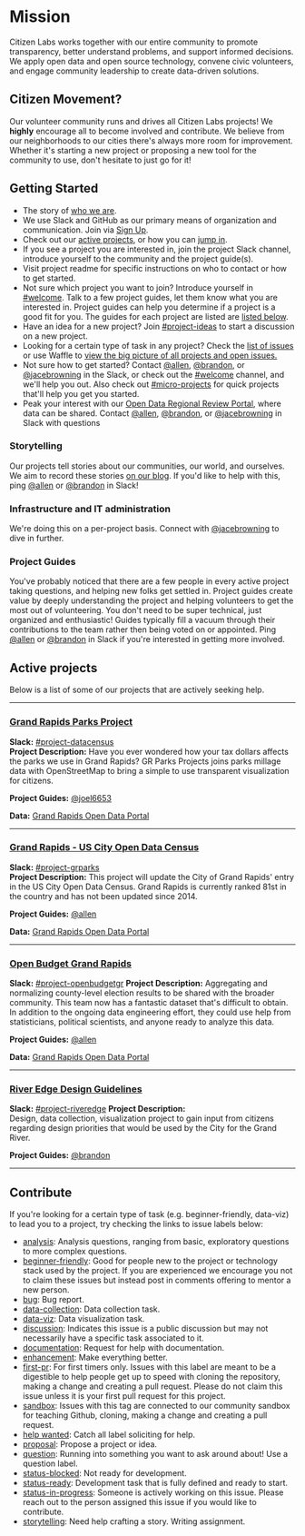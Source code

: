 # Mission

Citizen Labs works together with our entire community to promote transparency, better understand problems, and support informed decisions. We apply open data and open source technology, convene civic volunteers, and engage community leadership to create data-driven solutions.

## Citizen Movement?

Our volunteer community runs and drives all Citizen Labs projects! We **highly** encourage all to become involved and contribute. We believe from our neighborhoods to our cities there's always more room for improvement. Whether it's starting a new project or proposing a new tool for the community to use, don't hesitate to just go for it!

## Getting Started  

* The story of [who we are](https://medium.com/citizen-labs/we-are-citizen-labs-394febeaaa3c).  
* We use Slack and GitHub as our primary means of organization and communication. Join via [Sign Up](https://join.slack.com/t/citizenlabs/shared_invite/enQtNTQ0Mjk1NjQ3NjcxLTBhMDcwNGU2NDExMzFiNWUyYjUxZjFkZTY5ODc4NTg1ZGNkNTJkYmIxNGUxNjA4NmMzM2VlYjBjZTI1NWRjMTQ).  
* Check out our [active projects](#active-projects), or how you can [jump in](#contribute).
* If you see a project you are interested in, join the project Slack channel, introduce yourself to the community and the project guide(s).  
* Visit project readme for specific instructions on who to contact or how to get started.
* Not sure which project you want to join? Introduce yourself in [#welcome](https://citizenlabs.slack.com/messages/#welcome/). Talk to a few project guides, let them know what you are interested in. Project guides can help you determine if a project is a good fit for you. The guides for each project are listed are [listed below](#active-projects).
* Have an idea for a new project? Join [#project-ideas](https://citizenlabs.slack.com/messages/#project-ideas/) to start a discussion on a new project.
* Looking for a certain type of task in any project? Check the [list of issues](#contribute) or use Waffle to [view the big picture of all projects and open issues.](https://waffle.io/citizenlabsgr/projects)
* Not sure how to get started? Contact [@allen](https://citizenlabs.slack.com/messages/@allen/), [@brandon](https://citizenlabs.slack.com/messages/@brandon/), or [@jacebrowning](https://citizenlabs.slack.com/messages/@jacebrowning/) in the Slack, or check out the [#welcome](https://citizenlabs.slack.com/messages/#welcome/) channel, and we'll help you out. Also check out [#micro-projects](https://datafordemocracy.slack.com/messages/micro-projects/) for quick projects that'll help you get you started.
* Peak your interest with our [Open Data Regional Review Portal](https://data.citizenlabs.org), where data can be shared. Contact [@allen](https://citizenlabs.slack.com/messages/@allen/), [@brandon](https://citizenlabs.slack.com/messages/@brandon/), or [@jacebrowning](https://citizenlabs.slack.com/messages/@jacebrowning/) in Slack with questions

### Storytelling
Our projects tell stories about our communities, our world, and ourselves. We aim to record these stories [on our blog](https://medium.com/citizen-labs). If you'd like to help with this, ping [@allen](https://citizenlabs.slack.com/messages/@allen/) or [@brandon](https://citizenlabs.slack.com/messages/@brandon/) in Slack!  

### Infrastructure and IT administration
We're doing this on a per-project basis. Connect with [@jacebrowning](https://citizenlabs.slack.com/messages/@jacebrowning/) to dive in further.

### Project Guides
You've probably noticed that there are a few people in every active project taking questions, and helping new folks get settled in. Project guides create value by deeply understanding the project and helping volunteers to get the most out of volunteering. You don't need to be super technical, just organized and enthusiastic! Guides typically fill a vacuum through their contributions to the team rather then being voted on or appointed. Ping [@allen](https://citizenlabs.slack.com/messages/@allen/) or [@brandon](https://citizenlabs.slack.com/messages/@brandon/) in Slack if you're interested in getting more involved.

## Active projects  
Below is a list of some of our projects that are actively seeking help.

---

### [Grand Rapids Parks Project](https://github.com/citizenlabsgr/grparks)  
**Slack:** [#project-datacensus](https://citizenlabs.slack.com/messages/#project-grparks/)  
**Project Description:** Have you ever wondered how your tax dollars affects the parks we use in Grand Rapids? GR Parks Projects joins parks millage data with OpenStreetMap to bring a simple to use transparent visualization for citizens.  

**Project Guides:** [@joel6653](https://citizenlabs.slack.com/messages/@joel6653/)

**Data:** [Grand Rapids Open Data Portal](http://data.grcity.us/dataset/grand-rapids-parks-millage)

---

### [Grand Rapids - US City Open Data Census](https://github.com/citizenlabsgr/data-census)  
**Slack:** [#project-grparks](https://citizenlabs.slack.com/messages/#project-datacensus)  
**Project Description:** This project will update the City of Grand Rapids' entry in the US City Open Data Census. Grand Rapids is currently ranked 81st in the country and has not been updated since 2014.  

**Project Guides:** [@allen](https://citizenlabs.slack.com/messages/@allen/)

**Data:** [Grand Rapids Open Data Portal](http://data.grcity.us)

---
### [Open Budget Grand Rapids](http://openbudgetgr.org)  
**Slack:** [#project-openbudgetgr](https://citizenlabs.slack.com/messages/#project-openbudgetgr/)
**Project Description:** Aggregating and normalizing county-level election results to be shared with the broader community. This team now has a fantastic dataset that's difficult to obtain. In addition to the ongoing data engineering effort, they could use help from statisticians, political scientists, and anyone ready to analyze this data.

**Project Guides:** [@allen](https://citizenlabs.slack.com/messages/@allen/)

**Data:** [Grand Rapids Open Data Portal](http://data.grcity.us)

---

### [River Edge Design Guidelines](https://github.com/citizenlabsgr/River-Edge-Guidelines)
**Slack:** [#project-riveredge](https://citizenlabs.slack.com/messages/#project-riveredge/)
**Project Description:**  
Design, data collection, visualization project to gain input from citizens regarding design priorities that would be used by the City for the Grand River.

**Project Guides:**
[@brandon](https://citizenlabs.slack.com/messages/@brandon/)

---

## Contribute
If you're looking for a certain type of task (e.g. beginner-friendly, data-viz) to lead you to a project, try checking the links to issue labels below:
* [analysis](https://github.com/issues?utf8=✓&q=is%3Aopen+is%3Aissue+user%3Acitizenlabsgr+label%3A%22analysis%22): Analysis questions, ranging from basic, exploratory questions to more complex questions.
* [beginner-friendly](https://github.com/issues?utf8=✓&q=is%3Aopen+is%3Aissue+user%3Acitizenlabsgr+label%3Abeginner-friendly+): Good for people new to the project or technology stack used by the project. If you are experienced we encourage you not to claim these issues but instead post in comments offering to mentor a new person.
* [bug](https://github.com/issues?utf8=✓&q=is%3Aopen+is%3Aissue+user%3Acitizenlabsgr+label%3Abug+): Bug report.
* [data-collection](https://github.com/issues?utf8=✓&q=is%3Aopen+is%3Aissue+user%3Acitizenlabsgr+label%3Adata-collection+): Data collection task.
* [data-viz](https://github.com/issues?utf8=✓&q=is%3Aopen+is%3Aissue+user%3Acitizenlabsgr+label%3Adata-viz): Data visualization task.
* [discussion](https://github.com/issues?utf8=✓&q=is%3Aopen+is%3Aissue+user%3Acitizenlabsgr+label%3Adiscussion+): Indicates this issue is a public discussion but may not necessarily have a specific task associated to it.
* [documentation](https://github.com/issues?utf8=✓&q=is%3Aopen+is%3Aissue+user%3Acitizenlabsgr+label%3Adocumentation): Request for help with documentation.
* [enhancement](https://github.com/issues?utf8=✓&q=is%3Aopen+is%3Aissue+user%3Acitizenlabsgr+label%3Aenhancement+): Make everything better.
* [first-pr](https://github.com/issues?utf8=✓&q=is%3Aopen+is%3Aissue+user%3Acitizenlabsgr+label%3Afirst-pr): For first timers only. Issues with this label are meant to be a digestible to help people get up to speed with cloning the repository, making a change and creating a pull request. Please do not claim this issue unless it is your first pull request for this project.
* [sandbox](https://github.com/issues?utf8=✓&q=is%3Aopen+is%3Aissue+user%3Acitizenlabsgr+label%3Asandbox): Issues with this tag are connected to our community sandbox for teaching Github, cloning, making a change and creating a pull request.
* [help wanted](https://github.com/issues?utf8=✓&q=is%3Aopen+is%3Aissue+user%3Acitizenlabsgr+label%3A%22help+wanted%22): Catch all label soliciting for help.
* [proposal](https://github.com/issues?utf8=✓&q=is%3Aopen+is%3Aissue+user%3Acitizenlabsgr+label%3Aproposal): Propose a project or idea.
* [question](https://github.com/issues?utf8=✓&q=is%3Aopen+is%3Aissue+user%3Acitizenlabsgr+label%3Aquestion): Running into something you want to ask around about! Use a question label.
* [status-blocked](https://github.com/issues?utf8=✓&q=is%3Aopen+is%3Aissue+user%3Acitizenlabsgr+label%3Astatus-blocked): Not ready for development.
* [status-ready](https://github.com/issues?utf8=✓&q=is%3Aopen+is%3Aissue+user%3Acitizenlabsgr+label%3Aready): Development task that is fully defined and ready to start.
* [status-in-progress](https://github.com/issues?utf8=✓&q=is%3Aopen+is%3Aissue+user%3Acitizenlabsgr+label%3A%22in+progress%22): Someone is actively working on this issue. Please reach out to the person assigned this issue if you would like to contribute.
* [storytelling](https://github.com/issues?utf8=✓&q=is%3Aopen+is%3Aissue+user%3Acitizenlabsgr+label%3Astorytelling): Need help crafting a story. Writing assignment.

